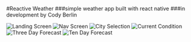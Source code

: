 #Reactive Weather
###simple weather app built with react native
###in development by Cody Berlin

![Landing Screen](./src/images/landing-screen.png) ![Nav Screen](./src/images/nav-screen.png) 
![City Selection](./src/images/city-screen.png) ![Current Condition](./src/images/current-condition-screen.png) 
![Three Day Forecast](./src/images/three-day-screen.png) ![Ten Day Forecast](./src/images/ten-day-screen.png)
